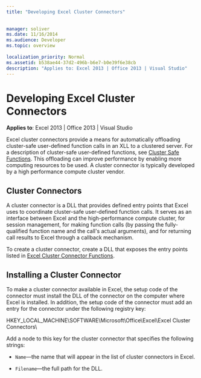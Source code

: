 ```yaml
---
title: "Developing Excel Cluster Connectors"
 
 
manager: soliver
ms.date: 11/16/2014
ms.audience: Developer
ms.topic: overview
 
localization_priority: Normal
ms.assetid: b538ae44-37d2-496b-b6e7-b0e39f6e38cb
description: "Applies to: Excel 2013 | Office 2013 | Visual Studio"
---
```


# Developing Excel Cluster Connectors

**Applies to**: Excel 2013 | Office 2013 | Visual Studio 
  
Excel cluster connectors provide a means for automatically offloading cluster-safe user-defined function calls in an XLL to a clustered server. For a description of cluster-safe user-defined functions, see [Cluster Safe Functions](cluster-safe-functions.md). This offloading can improve performance by enabling more computing resources to be used. A cluster connector is typically developed by a high performance compute cluster vendor.
  
## Cluster Connectors

A cluster connector is a DLL that provides defined entry points that Excel uses to coordinate cluster-safe user-defined function calls. It serves as an interface between Excel and the high-performance compute cluster, for session management, for making function calls (by passing the fully-qualified function name and the call's actual arguments), and for returning call results to Excel through a callback mechanism.
  
To create a cluster connector, create a DLL that exposes the entry points listed in [Excel Cluster Connector Functions](excel-cluster-connector-functions.md).
  
## Installing a Cluster Connector

To make a cluster connector available in Excel, the setup code of the connector must install the DLL of the connector on the computer where Excel is installed. In addition, the setup code of the connector must add an entry for the connector under the following registry key:
  
HKEY_LOCAL_MACHINE\SOFTWARE\Microsoft\Office\Excel\Excel Cluster Connectors\
  
Add a node to this key for the cluster connector that specifies the following strings:
  
-  `Name`—the name that will appear in the list of cluster connectors in Excel.
    
-  `Filename`—the full path for the DLL.
    

